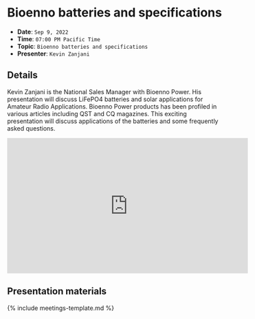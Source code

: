 # Bioenno batteries and specifications

* **Date**: `Sep 9, 2022`
* **Time**: `07:00 PM Pacific Time`
* **Topic**: `Bioenno batteries and specifications`
* **Presenter**: `Kevin Zanjani`

## Details

Kevin Zanjani is the National Sales Manager with Bioenno Power. His presentation will discuss LiFePO4 batteries and solar applications for Amateur Radio Applications. Bioenno Power products has been profiled in various articles including QST and CQ magazines. This exciting presentation will discuss applications of the batteries and some frequently asked questions. 

<iframe width="560" height="315" src="https://www.youtube.com/embed/l2gteBSxV7M?si=odl2GWfhqGD9-2w8" title="YouTube video player" frameborder="0" allow="accelerometer; autoplay; clipboard-write; encrypted-media; gyroscope; picture-in-picture; web-share" referrerpolicy="strict-origin-when-cross-origin" allowfullscreen></iframe>

## Presentation materials

{% include meetings-template.md %}

